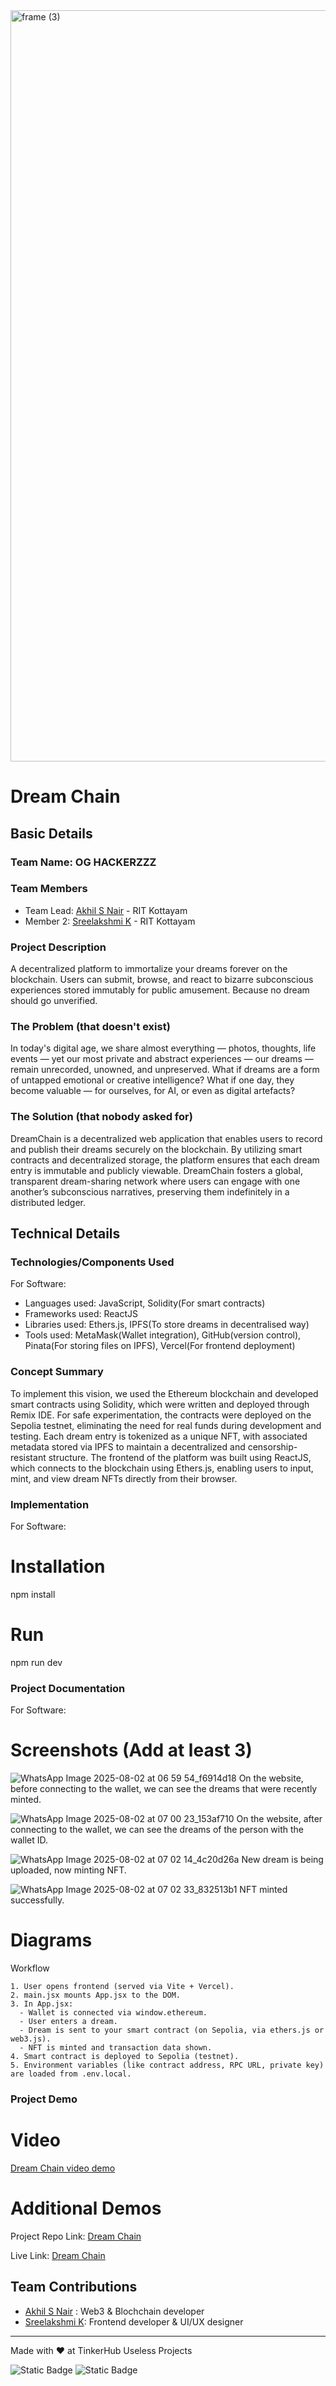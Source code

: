 <img width="3188" height="1202" alt="frame (3)" src="https://github.com/user-attachments/assets/517ad8e9-ad22-457d-9538-a9e62d137cd7" />


# Dream Chain


## Basic Details
### Team Name: OG HACKERZZZ


### Team Members
- Team Lead: [Akhil S Nair](https://github.com/akhil-s-2004) - RIT Kottayam
- Member 2: [Sreelakshmi K](https://github.com/SreelakshmiKSudheer) - RIT Kottayam

### Project Description
A decentralized platform to immortalize your dreams forever on the blockchain. Users can submit, browse, and react to bizarre subconscious experiences stored immutably for public amusement. Because no dream should go unverified.



### The Problem (that doesn't exist)
In today's digital age, we share almost everything — photos, thoughts, life events — yet our most private and abstract experiences — our dreams — remain unrecorded, unowned, and unpreserved. What if dreams are a form of untapped emotional or creative intelligence? What if one day, they become valuable — for ourselves, for AI, or even as digital artefacts?

### The Solution (that nobody asked for)
DreamChain is a decentralized web application that enables users to record and publish their dreams securely on the blockchain. By utilizing smart contracts and decentralized storage, the platform ensures that each dream entry is immutable and publicly viewable. DreamChain fosters a global, transparent dream-sharing network where users can engage with one another’s subconscious narratives, preserving them indefinitely in a distributed ledger.



## Technical Details
### Technologies/Components Used
For Software:
- Languages used: JavaScript, Solidity(For smart contracts)
- Frameworks used: ReactJS
- Libraries used: Ethers.js, IPFS(To store dreams in decentralised way)
- Tools used: MetaMask(Wallet integration), GitHub(version control), Pinata(For storing files on IPFS), Vercel(For frontend deployment)

### Concept Summary
To implement this vision, we used the Ethereum blockchain and developed smart contracts using Solidity, which were written and deployed through Remix IDE. 
For safe experimentation, the contracts were deployed on the Sepolia testnet, eliminating the need for real funds during development and testing. 
Each dream entry is tokenized as a unique NFT, with associated metadata stored via IPFS to maintain a decentralized and censorship-resistant structure.
The frontend of the platform was built using ReactJS, which connects to the blockchain using Ethers.js, enabling users to input, mint, and view dream NFTs directly from their browser.

### Implementation
For Software:
# Installation
npm install

# Run
npm run dev

### Project Documentation
For Software:

# Screenshots (Add at least 3)
![WhatsApp Image 2025-08-02 at 06 59 54_f6914d18](https://github.com/user-attachments/assets/6c3754d5-b020-4a11-b424-8724c9214c70)
On the website, before connecting to the wallet, we can see the dreams that were recently minted.

![WhatsApp Image 2025-08-02 at 07 00 23_153af710](https://github.com/user-attachments/assets/a5de10db-1568-484f-9853-4e28c154cc8d)
On the website, after connecting to the wallet, we can see the dreams of the person with the wallet ID.

![WhatsApp Image 2025-08-02 at 07 02 14_4c20d26a](https://github.com/user-attachments/assets/00e66e38-1857-412d-a496-d3cd4c0f6a6a)
New dream is being uploaded, now minting NFT.

![WhatsApp Image 2025-08-02 at 07 02 33_832513b1](https://github.com/user-attachments/assets/32e1bcd1-6e0e-45aa-9179-727aa776ae0e)
NFT minted successfully.

# Diagrams
Workflow
```
1. User opens frontend (served via Vite + Vercel).
2. main.jsx mounts App.jsx to the DOM.
3. In App.jsx:
  - Wallet is connected via window.ethereum.
  - User enters a dream.
  - Dream is sent to your smart contract (on Sepolia, via ethers.js or web3.js).
  - NFT is minted and transaction data shown.
4. Smart contract is deployed to Sepolia (testnet).
5. Environment variables (like contract address, RPC URL, private key) are loaded from .env.local.
```

### Project Demo
# Video
[Dream Chain video demo](https://drive.google.com/file/d/16fj2DQPwu1aVSrw_dc9tD78MXB5uf5fS/view?usp=sharing)

# Additional Demos
Project Repo Link: [Dream Chain](https://github.com/akhil-s-2004/DreamChain)

Live Link: [Dream Chain](https://dream-chain.vercel.app/)

## Team Contributions
- [Akhil S Nair](https://github.com/akhil-s-2004) : Web3 & Blochchain developer
- [Sreelakshmi K](https://github.com/SreelakshmiKSudheer): Frontend developer & UI/UX designer

---
Made with ❤️ at TinkerHub Useless Projects 

![Static Badge](https://img.shields.io/badge/TinkerHub-24?color=%23000000&link=https%3A%2F%2Fwww.tinkerhub.org%2F)
![Static Badge](https://img.shields.io/badge/UselessProjects--25-25?link=https%3A%2F%2Fwww.tinkerhub.org%2Fevents%2FQ2Q1TQKX6Q%2FUseless%2520Projects)



